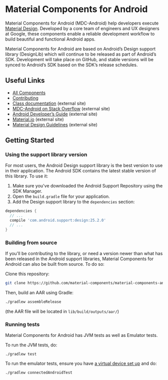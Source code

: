 # Material Components for Android

Material Components for Android (MDC-Android) help developers execute
[Material Design](https://www.material.io). Developed by a core team of
engineers and UX designers at Google, these components enable a reliable
development workflow to build beautiful and functional Android apps.

Material Components for Android are based on Android’s Design support library
(DesignLib) which will continue to be released as part of Android’s SDK.
Development will take place on GitHub, and stable versions will be synced to
Android’s SDK based on the SDK’s release schedules.

## Useful Links
- [All Components](lib/)
- [Contributing](CONTRIBUTING.md)
- [Class
  documentation](https://developer.android.com/reference/android/support/design/widget/package-summary.html)
  (external site)
- [MDC-Android on Stack
  Overflow](https://www.stackoverflow.com/questions/tagged/material-components+android)
  (external site)
- [Android Developer’s
  Guide](https://developer.android.com/training/material/index.html)
  (external site)
- [Material.io](https://www.material.io) (external site)
- [Material Design Guidelines](https://material.google.com) (external site)

## Getting Started

### Using the support library version

For most users, the Android Design support library is the best version to use in
their application. The Android SDK contains the latest stable version of this
library. To use it:

1. Make sure you've downloaded the Android Support Repository using the SDK
   Manager.
2. Open the `build.gradle` file for your application.
3. Add the Design support library to the `dependencies` section:

  ```groovy
  dependencies {
    // ...
    compile 'com.android.support:design:25.2.0'
    // ...
  }
  ```

### Building from source

If you'll be contributing to the library, or need a version newer than what has
been released in the Android support libraries, Material Components for Android
can also be built from source. To do so:

Clone this repository:

```sh
git clone https://github.com/material-components/material-components-android.git
```

Then, build an AAR using Gradle:

```sh
./gradlew assembleRelease
```

(the AAR file will be located in `lib/build/outputs/aar/`)

### Running tests

Material Components for Android has JVM tests as well as Emulator tests.

To run the JVM tests, do:

```
./gradlew test
```

To run the emulator tests, ensure you have [a virtual device set
up](https://developer.android.com/studio/run/managing-avds.html) and do:

```
./gradlew connectedAndroidTest
```


